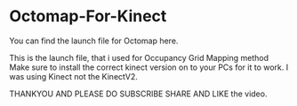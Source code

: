 # Octomap-For-Kinect
You can find the launch file for Octomap here.

This is the launch file, that i used for Occupancy Grid Mapping method
Make sure to install the correct kinect version on to your PCs for it to work.
I was using Kinect not the KinectV2.

THANKYOU AND PLEASE DO SUBSCRIBE SHARE AND LIKE the video.
